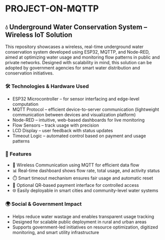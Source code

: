 # PROJECT-ON-MQTTP

## 💧 Underground Water Conservation System – Wireless IoT Solution

This repository showcases a wireless, real-time underground water conservation system developed using ESP32, MQTTP, and Node-RED, aimed at optimizing water usage and monitoring flow patterns in public and private networks. Designed with scalability in mind, this solution can be adopted by government agencies for smart water distribution and conservation initiatives.

### 🛠️ Technologies & Hardware Used
- ESP32 Microcontroller – for sensor interfacing and edge-level computation
- MQTT Protocol – efficient device-to-server communication (lightweight communication between devices and visualization platform)
- Node-RED – intuitive, web-based dashboards for live monitoring
- Flow Sensors – track usage with precision
- LCD Display – user feedback with status updates
- Timeout Logic – automated control based on payment and usage patterns

### 🔑 Features
- 📶 Wireless Communication using MQTT for efficient data flow
- 📊 Real-time dashboard shows flow rate, total usage, and activity status
- ⏱️ Smart timeout mechanism ensures fair usage and automatic reset
- 💸 Optional QR-based payment interface for controlled access
- 🌐 Easily deployable in smart cities and community-level water systems

### 🌍 Social & Government Impact
- Helps reduce water wastage and enables transparent usage tracking
- Designed for scalable public deployment in rural and urban areas
- Supports government-led initiatives on resource optimization, digitized monitoring, and smart utility infrastructure

